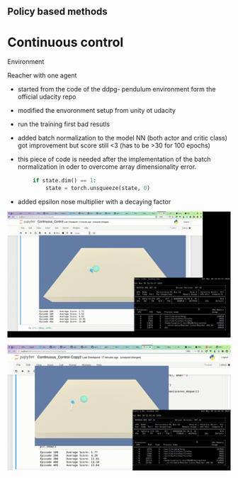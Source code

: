 
### 

## Policy based methods 
# Continuous control 


Environment 

Reacher with one agent 

- started from the code of the ddpg-	pendulum environment form the official udacity repo
- modified the envoronment setup from unity ot udacity 
- run the training first bad resutls 
- added batch normalization to the model NN (both actor and critic class) got improvement but score still <3 (has to be >30 for 100 epochs) 

- this piece of code is needed after the implementation of the batch normalization in oder to overcome array dimensionality error.
```python
        if state.dim() == 1:
            state = torch.unsqueeze(state, 0)
```

- added epsilon nose multiplier with a decaying factor 

![Reacher One arm](assets/reacher_one_arm.gif)

![Reacher one arm](assets/2019-11-30_22-42-52.gif)
